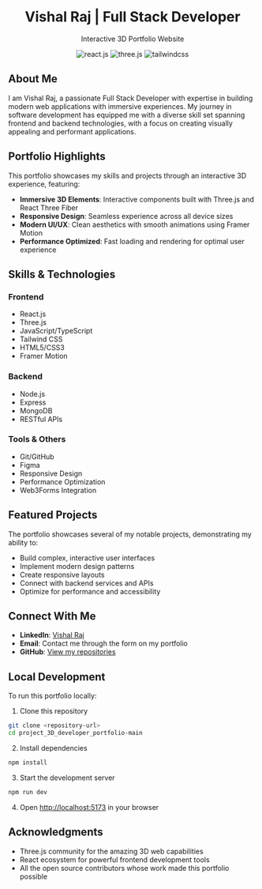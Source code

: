 
<div align="center">
  <h1>Vishal Raj | Full Stack Developer</h1>
  <p>Interactive 3D Portfolio Website</p>
  
  <div>
    <img src="https://img.shields.io/badge/-React_JS-black?style=for-the-badge&logoColor=white&logo=react&color=61DAFB" alt="react.js" />
    <img src="https://img.shields.io/badge/-Three_JS-black?style=for-the-badge&logoColor=white&logo=threedotjs&color=000000" alt="three.js" />
    <img src="https://img.shields.io/badge/-Tailwind_CSS-black?style=for-the-badge&logoColor=white&logo=tailwindcss&color=06B6D4" alt="tailwindcss" />
  </div>
</div>

## About Me

I am Vishal Raj, a passionate Full Stack Developer with expertise in building modern web applications with immersive experiences. My journey in software development has equipped me with a diverse skill set spanning frontend and backend technologies, with a focus on creating visually appealing and performant applications.

## Portfolio Highlights

This portfolio showcases my skills and projects through an interactive 3D experience, featuring:

- **Immersive 3D Elements**: Interactive components built with Three.js and React Three Fiber
- **Responsive Design**: Seamless experience across all device sizes
- **Modern UI/UX**: Clean aesthetics with smooth animations using Framer Motion
- **Performance Optimized**: Fast loading and rendering for optimal user experience

## Skills & Technologies

### Frontend
- React.js
- Three.js
- JavaScript/TypeScript
- Tailwind CSS
- HTML5/CSS3
- Framer Motion

### Backend
- Node.js
- Express
- MongoDB
- RESTful APIs

### Tools & Others
- Git/GitHub
- Figma
- Responsive Design
- Performance Optimization
- Web3Forms Integration

## Featured Projects

The portfolio showcases several of my notable projects, demonstrating my ability to:
- Build complex, interactive user interfaces
- Implement modern design patterns
- Create responsive layouts
- Connect with backend services and APIs
- Optimize for performance and accessibility

## Connect With Me

- **LinkedIn**: [Vishal Raj](https://www.linkedin.com/in/vishal-raj-71b531328/)
- **Email**: Contact me through the form on my portfolio
- **GitHub**: [View my repositories](https://github.com/vishalraj) 

## Local Development

To run this portfolio locally:

1. Clone this repository
```bash
git clone <repository-url>
cd project_3D_developer_portfolio-main
```

2. Install dependencies
```bash
npm install
```

3. Start the development server
```bash
npm run dev
```

4. Open [http://localhost:5173](http://localhost:5173) in your browser

## Acknowledgments

- Three.js community for the amazing 3D web capabilities
- React ecosystem for powerful frontend development tools
- All the open source contributors whose work made this portfolio possible
